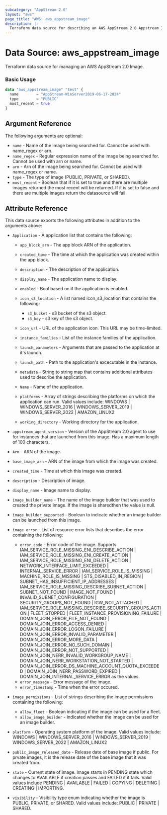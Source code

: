 ```yaml
---
subcategory: "AppStream 2.0"
layout: "aws"
page_title: "AWS: aws_appstream_image"
description: |-
  Terraform data source for describing an AWS AppStream 2.0 Appstream Image.
---
```

<!---
TIP: A few guiding principles for writing documentation:
1. Use simple language while avoiding jargon and figures of speech.
2. Focus on brevity and clarity to keep a reader's attention.
3. Use active voice and present tense whenever you can.
4. Document your feature as it exists now; do not mention the future or past if you can help it.
5. Use accessible and inclusive language.
--->

# Data Source: aws_appstream_image

Terraform data source for managing an AWS AppStream 2.0 Image.


### Basic Usage

```terraform
data "aws_appstream_image" "test" {
  name        = "AppStream-WinServer2019-06-17-2024"
  type        = "PUBLIC"
  most_recent = true
}

```

## Argument Reference


The following arguments are optional:

* `name` - Name of the image being searched for. Cannot be used with name_regex or arn.
* `name_regex` - Regular expression name of the image being searched for. Cannot be used with arn or name.
* `arn` - Arn of the image being searched for. Cannot be used with name_regex or name.
* `type` - The type of image (PUBLIC, PRIVATE, or SHARED).
* `most_recent` - Boolean that if it is set to true and there are multiple images returned the most recent will be returned. If it is set to false and there are multiple images return the datasource will fail.


 



## Attribute Reference

This data source exports the following attributes in addition to the arguments above:

* `Application` - A application list that contains the following: 

  * `app_block_arn` - The app block ARN of the application.
  * `created_time` - The time at which the application was created within the app block.
  * `description` - The description of the application.
  * `display_name` - The application name to display.
  * `enabled` - Bool based on if the application is enabled.

  * `icon_s3_location` - A list named icon_s3_location that contains the following:
    * `s3_bucket` - s3 bucket of the s3 object.
    * `s3_key` - s3 key of the s3 object.
  * `icon_url` - URL of the application icon. This URL may be time-limited.
  * `instance_families` - List of the instance families of the application.
  * `launch_parameters` - Arguments that are passed to the application at it's launch.
  * `launch_path` -  Path to the application's excecutable in the instance.
  * `metadata` - String to string map that contains additional attributes used to describe the application.
  * `Name` - Name of the application.
  * `platforms` - Array of strings describing the platforms on which the application can run. 
    Valid values include: WINDOWS | WINDOWS_SERVER_2016 | WINDOWS_SERVER_2019 | WINDOWS_SERVER_2022 | AMAZON_LINUX2
  * `working_directory` - Working directory for the application.
* `appstream_agent_version` - Version of the AppStream 2.0 agent to use for instances that are launched from this image.
  Has a maximum length of 100 characters.
* `Arn` - ARN of the image.
* `base_image_arn` - ARN of the image from which the image was created.
* `created_time` - Time at which this image was created.
* `description` - Description of image.
* `display_name` - Image name to display.
* `image_builder_name` - The name of the image builder that was used to created the private image. If the image is sharedthen the value is null.
* `image_builder_supported` - Boolean to indicate whether an image builder can be launched from this image.
* `image error` - List of resource error lists that describes the error containing the following:
  * `error_code` - Error code of the image. Supports IAM_SERVICE_ROLE_MISSING_ENI_DESCRIBE_ACTION | IAM_SERVICE_ROLE_MISSING_ENI_CREATE_ACTION | IAM_SERVICE_ROLE_MISSING_ENI_DELETE_ACTION | NETWORK_INTERFACE_LIMIT_EXCEEDED | INTERNAL_SERVICE_ERROR | IAM_SERVICE_ROLE_IS_MISSING | MACHINE_ROLE_IS_MISSING | STS_DISABLED_IN_REGION | SUBNET_HAS_INSUFFICIENT_IP_ADDRESSES | IAM_SERVICE_ROLE_MISSING_DESCRIBE_SUBNET_ACTION | SUBNET_NOT_FOUND | IMAGE_NOT_FOUND | INVALID_SUBNET_CONFIGURATION | SECURITY_GROUPS_NOT_FOUND | IGW_NOT_ATTACHED | IAM_SERVICE_ROLE_MISSING_DESCRIBE_SECURITY_GROUPS_ACTION | FLEET_STOPPED | FLEET_INSTANCE_PROVISIONING_FAILURE | DOMAIN_JOIN_ERROR_FILE_NOT_FOUND | DOMAIN_JOIN_ERROR_ACCESS_DENIED | DOMAIN_JOIN_ERROR_LOGON_FAILURE | DOMAIN_JOIN_ERROR_INVALID_PARAMETER | DOMAIN_JOIN_ERROR_MORE_DATA | DOMAIN_JOIN_ERROR_NO_SUCH_DOMAIN | DOMAIN_JOIN_ERROR_NOT_SUPPORTED | DOMAIN_JOIN_NERR_INVALID_WORKGROUP_NAME | DOMAIN_JOIN_NERR_WORKSTATION_NOT_STARTED | DOMAIN_JOIN_ERROR_DS_MACHINE_ACCOUNT_QUOTA_EXCEEDED | DOMAIN_JOIN_NERR_PASSWORD_EXPIRED | DOMAIN_JOIN_INTERNAL_SERVICE_ERROR as the values.
  * `error_message` - Error message of the image.
  * `error_timestamp` - Time when the error occured.
* `image_permissions` - List of strings describing the image permissions containing the following:
  * `allow_fleet` - Boolean indicating if the image can be used for a fleet.
  * `allow_image_builder` - indicated whether the image can be used for an image builder.
* `platform` - Operating system platform of the image. Valid values include: WINDOWS | WINDOWS_SERVER_2016 | WINDOWS_SERVER_2019 | WINDOWS_SERVER_2022 | AMAZON_LINUX2
* `public_image_released_date` - Release date of base image if public. For prvate images, it is the release date of the base image that it was created from.
* `state` - Current state of image. Image starts in PENDING state which changes to AVAILABLE if creation passes and FAILED if it fails. Valid values include PENDING | AVAILABLE | FAILED | COPYING | DELETING | CREATING | IMPORTING.
* `visibility` - Visibility type enum indicating whether the image is PUBLIC, PRIVATE, or SHARED. Valid values include: PUBLIC | PRIVATE | SHARED.


